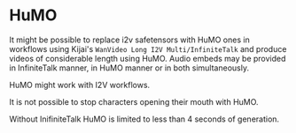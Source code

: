 # HuMO

It might be possible to replace i2v safetensors with HuMO ones in workflows using Kijai's `WanVideo Long I2V Multi/InfiniteTalk` and produce videos of considerable length using HuMO. Audio embeds may be provided in InfiniteTalk manner, in HuMO manner or in both simultaneously.

HuMO might work with I2V workflows.

It is not possible to stop characters opening their mouth with HuMO.

Without InifiniteTalk HuMO is limited to less than 4 seconds of generation.

